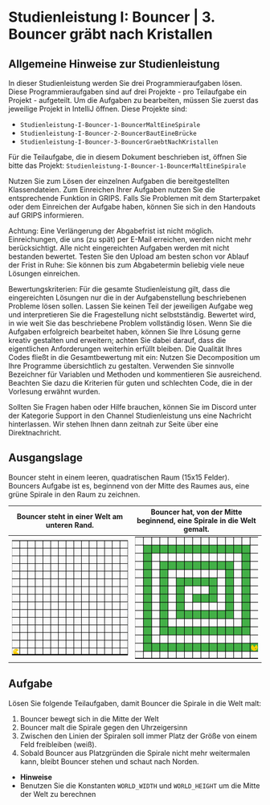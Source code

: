 # Studienleistung I: Bouncer | 3. Bouncer gräbt nach Kristallen

## Allgemeine Hinweise zur Studienleistung
In dieser Studienleistung werden Sie drei Programmieraufgaben lösen.
Diese Programmieraufgaben sind auf drei Projekte - pro Teilaufgabe ein Projekt - aufgeteilt.
Um die Aufgaben zu bearbeiten, müssen Sie zuerst das jeweilige Projekt in IntelliJ öffnen.
Diese Projekte sind:
* ```Studienleistung-I-Bouncer-1-BouncerMaltEineSpirale```
* ```Studienleistung-I-Bouncer-2-BouncerBautEineBrücke```
* ```Studienleistung-I-Bouncer-3-BouncerGraebtNachKristallen```

Für die Teilaufgabe, die in diesem Dokument beschrieben ist, öffnen Sie bitte das Projekt: ```Studienleistung-I-Bouncer-1-BouncerMaltEineSpirale```

Nutzen Sie zum Lösen der einzelnen Aufgaben die bereitgestellten Klassendateien.
Zum Einreichen Ihrer Aufgaben nutzen Sie die entsprechende Funktion in GRIPS.
Falls Sie Problemen mit dem Starterpaket oder dem Einreichen der Aufgabe haben, können Sie sich in den Handouts auf GRIPS informieren.

Achtung: Eine Verlängerung der Abgabefrist ist nicht möglich.
Einreichungen, die uns (zu spät) per E-Mail erreichen, werden nicht mehr berücksichtigt.
Alle nicht eingereichten Aufgaben werden mit nicht bestanden bewertet.
Testen Sie den Upload am besten schon vor Ablauf der Frist in Ruhe: Sie können bis zum Abgabetermin beliebig viele neue Lösungen einreichen.

Bewertungskriterien: Für die gesamte Studienleistung gilt, dass die eingereichten Lösungen nur die in der Aufgabenstellung beschriebenen Probleme lösen sollen.
Lassen Sie keinen Teil der jeweiligen Aufgabe weg und interpretieren Sie die Fragestellung nicht selbstständig.
Bewertet wird, in wie weit Sie das beschriebene Problem vollständig lösen.
Wenn Sie die Aufgaben erfolgreich bearbeitet haben, können Sie Ihre Lösung gerne kreativ gestalten und erweitern; achten Sie dabei darauf, dass die eigentlichen Anforderungen weiterhin erfüllt bleiben.
Die Qualität Ihres Codes fließt in die Gesamtbewertung mit ein: Nutzen Sie Decomposition um Ihre Programme übersichtlich zu gestalten.
Verwenden Sie sinnvolle Bezeichner für Variablen und Methoden und kommentieren Sie ausreichend.
Beachten Sie dazu die Kriterien für guten und schlechten Code, die in der Vorlesung erwähnt wurden.

Sollten Sie Fragen haben oder Hilfe brauchen, können Sie im Discord unter der Kategorie Support in den Channel Studienleistung uns eine Nachricht hinterlassen.
Wir stehen Ihnen dann zeitnah zur Seite über eine Direktnachricht.


## Ausgangslage
Bouncer steht in einem leeren, quadratischen Raum (15x15 Felder).
Bouncers Aufgabe ist es, beginnend von der Mitte des Raumes aus, eine grüne Spirale in den Raum zu zeichnen.

| Bouncer steht in einer Welt am unteren Rand. | Bouncer hat, von der Mitte beginnend, eine Spirale in die Welt gemalt. |
|:------:|:------:|
| ![ouncer steht in einer Welt am unteren Rand.](./docs/spiral1.png) | ![Bouncer hat die Spirale gemalt](./docs/spiral2.png) |

## Aufgabe

Lösen Sie folgende Teilaufgaben, damit Bouncer die Spirale in die Welt malt:
1. Bouncer bewegt sich in die Mitte der Welt
2. Bouncer malt die Spirale gegen den Uhrzeigersinn
3. Zwischen den Linien der Spiralen soll immer Platz der Größe von einem Feld freibleiben (weiß).
4. Sobald Bouncer aus Platzgründen die Spirale nicht mehr weitermalen kann, bleibt Bouncer stehen und schaut nach Norden.

* **Hinweise**
* Benutzen Sie die Konstanten `WORLD_WIDTH` und `WORLD_HEIGHT` um die Mitte der Welt zu berechnen
